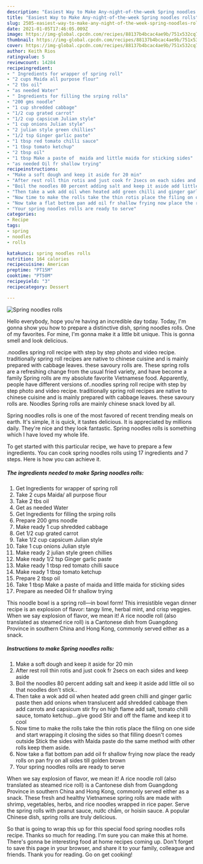 ```yaml
---
description: "Easiest Way to Make Any-night-of-the-week Spring noodles rolls"
title: "Easiest Way to Make Any-night-of-the-week Spring noodles rolls"
slug: 2505-easiest-way-to-make-any-night-of-the-week-spring-noodles-rolls
date: 2021-01-05T17:46:05.009Z
image: https://img-global.cpcdn.com/recipes/88137b4bcac4ae9b/751x532cq70/spring-noodles-rolls-recipe-main-photo.jpg
thumbnail: https://img-global.cpcdn.com/recipes/88137b4bcac4ae9b/751x532cq70/spring-noodles-rolls-recipe-main-photo.jpg
cover: https://img-global.cpcdn.com/recipes/88137b4bcac4ae9b/751x532cq70/spring-noodles-rolls-recipe-main-photo.jpg
author: Keith Rios
ratingvalue: 5
reviewcount: 14284
recipeingredient:
- " Ingredients for wrapper of spring roll"
- "2 cups Maida all purpose flour"
- "2 tbs oil"
- "as needed Water"
- " Ingredients for filling the srping rolls"
- "200 gms noodle"
- "1 cup shredded cabbage"
- "1/2 cup grated carrot"
- "1/2 cup capsicum Julian style"
- "1 cup onions Julian style"
- "2 julian style green chillies"
- "1/2 tsp Ginger garlic paste"
- "1 tbsp red tomato chilli sauce"
- "1 tbsp tomato ketchup"
- "2 tbsp oil"
- "1 tbsp Make a paste of  maida and little maida for sticking sides"
- "as needed Oil fr shallow trying"
recipeinstructions:
- "Make a soft dough and keep it aside for 20 min"
- "After rest roll thin rotis and just cook fr 2secs on each sides and keep aside"
- "Boil the noodles 80 percent adding salt and keep it aside add little oil so that noodles don&#39;t stick.."
- "Then take a wok add oil when heated add green chilli and ginger garlic paste then add onions when translucent add shredded cabbage then add carrots and capsicum stir fry on high flame add salt, tomato chilli sauce, tomato ketchup...give good Stir and off the flame and keep it to cool"
- "Now time to make the rolls take the thin rotis place the filing on one side and start wrapping it closing the sides so that filling doesn&#39;t comes outside Stick the sides with Maida paste do the same method with other rolls keep them aside."
- "Now take a flat bottom pan add oil fr shallow frying now place the ready rolls on pan fry on all sides till golden brown"
- "Your spring noodles rolls are ready to serve"
categories:
- Recipe
tags:
- spring
- noodles
- rolls

katakunci: spring noodles rolls 
nutrition: 164 calories
recipecuisine: American
preptime: "PT15M"
cooktime: "PT50M"
recipeyield: "3"
recipecategory: Dessert

---
```



![Spring noodles rolls](https://img-global.cpcdn.com/recipes/88137b4bcac4ae9b/751x532cq70/spring-noodles-rolls-recipe-main-photo.jpg)

Hello everybody, hope you're having an incredible day today. Today, I'm gonna show you how to prepare a distinctive dish, spring noodles rolls. One of my favorites. For mine, I'm gonna make it a little bit unique. This is gonna smell and look delicious.

.noodles spring roll recipe with step by step photo and video recipe. traditionally spring roll recipes are native to chinese cuisine and is mainly prepared with cabbage leaves. these savoury rolls are. These spring rolls are a refreshing change from the usual fried variety, and have become a family Spring rolls are my absolute favorite Vietnamese food. Apparently, people have different versions of..noodles spring roll recipe with step by step photo and video recipe. traditionally spring roll recipes are native to chinese cuisine and is mainly prepared with cabbage leaves. these savoury rolls are. Noodles Spring rolls are mainly chinese snack loved by all.

Spring noodles rolls is one of the most favored of recent trending meals on earth. It's simple, it is quick, it tastes delicious. It is appreciated by millions daily. They're nice and they look fantastic. Spring noodles rolls is something which I have loved my whole life.


To get started with this particular recipe, we have to prepare a few ingredients. You can cook spring noodles rolls using 17 ingredients and 7 steps. Here is how you can achieve it.

<!--inarticleads1-->

##### The ingredients needed to make Spring noodles rolls:

1. Get  Ingredients for wrapper of spring roll
1. Take 2 cups Maida/ all purpose flour
1. Take 2 tbs oil
1. Get as needed Water
1. Get  Ingredients for filling the srping rolls
1. Prepare 200 gms noodle
1. Make ready 1 cup shredded cabbage
1. Get 1/2 cup grated carrot
1. Take 1/2 cup capsicum Julian style
1. Take 1 cup onions Julian style
1. Make ready 2 julian style green chillies
1. Make ready 1/2 tsp Ginger garlic paste
1. Make ready 1 tbsp red tomato chilli sauce
1. Make ready 1 tbsp tomato ketchup
1. Prepare 2 tbsp oil
1. Take 1 tbsp Make a paste of  maida and little maida for sticking sides
1. Prepare as needed Oil fr shallow trying


This noodle bowl is a spring roll—in bowl form! This irresistible vegan dinner recipe is an explosion of flavor: tangy lime, herbal mint, and crisp veggies. When we say explosion of flavor, we mean it! A rice noodle roll (also translated as steamed rice roll) is a Cantonese dish from Guangdong Province in southern China and Hong Kong, commonly served either as a snack. 

<!--inarticleads2-->

##### Instructions to make Spring noodles rolls:

1. Make a soft dough and keep it aside for 20 min
1. After rest roll thin rotis and just cook fr 2secs on each sides and keep aside
1. Boil the noodles 80 percent adding salt and keep it aside add little oil so that noodles don&#39;t stick..
1. Then take a wok add oil when heated add green chilli and ginger garlic paste then add onions when translucent add shredded cabbage then add carrots and capsicum stir fry on high flame add salt, tomato chilli sauce, tomato ketchup...give good Stir and off the flame and keep it to cool
1. Now time to make the rolls take the thin rotis place the filing on one side and start wrapping it closing the sides so that filling doesn&#39;t comes outside Stick the sides with Maida paste do the same method with other rolls keep them aside.
1. Now take a flat bottom pan add oil fr shallow frying now place the ready rolls on pan fry on all sides till golden brown
1. Your spring noodles rolls are ready to serve


When we say explosion of flavor, we mean it! A rice noodle roll (also translated as steamed rice roll) is a Cantonese dish from Guangdong Province in southern China and Hong Kong, commonly served either as a snack. These fresh and healthy Vietnamese spring rolls are made with shrimp, vegetables, herbs, and rice noodles wrapped in rice paper. Serve the spring rolls with peanut sauce, nước chấm, or hoisin sauce. A popular Chinese dish, spring rolls are truly delicious. 

So that is going to wrap this up for this special food spring noodles rolls recipe. Thanks so much for reading. I'm sure you can make this at home. There's gonna be interesting food at home recipes coming up. Don't forget to save this page in your browser, and share it to your family, colleague and friends. Thank you for reading. Go on get cooking!
